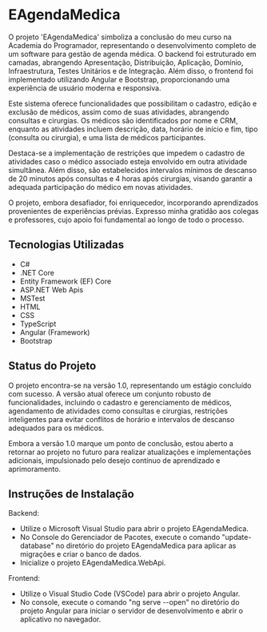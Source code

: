 # EAgendaMedica

O projeto 'EAgendaMedica' simboliza a conclusão do meu curso na Academia do Programador, representando o desenvolvimento completo de um software para gestão de agenda médica. O backend foi estruturado em camadas, abrangendo Apresentação, Distribuição, Aplicação, Domínio, Infraestrutura, Testes Unitários e de Integração. Além disso, o frontend foi implementado utilizando Angular e Bootstrap, proporcionando uma experiência de usuário moderna e responsiva.

Este sistema oferece funcionalidades que possibilitam o cadastro, edição e exclusão de médicos, assim como de suas atividades, abrangendo consultas e cirurgias. Os médicos são identificados por nome e CRM, enquanto as atividades incluem descrição, data, horário de início e fim, tipo (consulta ou cirurgia), e uma lista de médicos participantes.

Destaca-se a implementação de restrições que impedem o cadastro de atividades caso o médico associado esteja envolvido em outra atividade simultânea. Além disso, são estabelecidos intervalos mínimos de descanso de 20 minutos após consultas e 4 horas após cirurgias, visando garantir a adequada participação do médico em novas atividades.

O projeto, embora desafiador, foi enriquecedor, incorporando aprendizados provenientes de experiências prévias. Expresso minha gratidão aos colegas e professores, cujo apoio foi fundamental ao longo de todo o processo.

## Tecnologias Utilizadas
- C#
- .NET Core
- Entity Framework (EF) Core
- ASP.NET Web Apis
- MSTest
- HTML
- CSS
- TypeScript
- Angular (Framework)
- Bootstrap

## Status do Projeto

O projeto encontra-se na versão 1.0, representando um estágio concluído com sucesso. A versão atual oferece um conjunto robusto de funcionalidades, incluindo o cadastro e gerenciamento de médicos, agendamento de atividades como consultas e cirurgias, restrições inteligentes para evitar conflitos de horário e intervalos de descanso adequados para os médicos.

Embora a versão 1.0 marque um ponto de conclusão, estou aberto a retornar ao projeto no futuro para realizar atualizações e implementações adicionais, impulsionado pelo desejo contínuo de aprendizado e aprimoramento.

## Instruções de Instalação

Backend:

- Utilize o Microsoft Visual Studio para abrir o projeto EAgendaMedica.
- No Console do Gerenciador de Pacotes, execute o comando "update-database" no diretório do projeto EAgendaMedica para aplicar as migrações e criar o banco de dados.
- Inicialize o projeto EAgendaMedica.WebApi.

Frontend:

- Utilize o Visual Studio Code (VSCode) para abrir o projeto Angular.
- No console, execute o comando "ng serve --open" no diretório do projeto Angular para iniciar o servidor de desenvolvimento e abrir o aplicativo no navegador.
